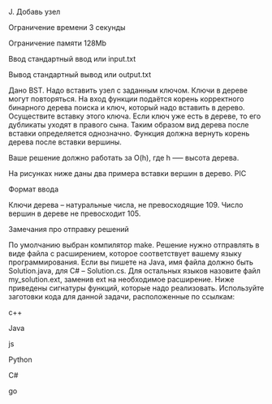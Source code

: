 J. Добавь узел

Ограничение времени	3 секунды

Ограничение памяти	128Mb

Ввод	стандартный ввод или input.txt

Вывод	стандартный вывод или output.txt

Дано BST. Надо вставить узел с заданным ключом. Ключи в дереве могут повторяться.
На вход функции подаётся корень корректного бинарного дерева поиска и ключ, который надо вставить в дерево. Осуществите вставку этого ключа. Если ключ уже есть в дереве, то его дубликаты уходят в правого сына. Таким образом вид дерева после вставки определяется однозначно. Функция должна вернуть корень дерева после вставки вершины.

Ваше решение должно работать за O(h), где h –— высота дерева.

На рисунках ниже даны два примера вставки вершин в дерево.
PIC

Формат ввода

Ключи дерева – натуральные числа, не превосходящие 109. Число вершин в дереве не превосходит 105.

Замечания про отправку решений

По умолчанию выбран компилятор make. Решение нужно отправлять в виде файла с расширением, которое соответствует вашему языку программирования. Если вы пишете на Java, имя файла должно быть Solution.java, для C# – Solution.cs. Для остальных языков назовите файл my_solution.ext, заменив ext на необходимое расширение. Ниже приведены сигнатуры функций, которые надо реализовать.
Используйте заготовки кода для данной задачи, расположенные по ссылкам:

c++

Java

js

Python

C#

go
